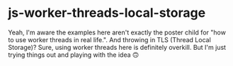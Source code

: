 # js-worker-threads-local-storage
Yeah, I'm aware the examples here aren't exactly the poster child for "how to use worker threads in real life.". And throwing in TLS (Thread Local Storage)? Sure, using worker threads here is definitely overkill. But I'm just trying things out and playing with the idea 🙃 
